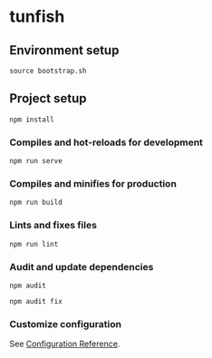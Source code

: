 # tunfish

## Environment setup
```
source bootstrap.sh
```


## Project setup
```
npm install
```

### Compiles and hot-reloads for development
```
npm run serve
```

### Compiles and minifies for production
```
npm run build
```

### Lints and fixes files
```
npm run lint
```

### Audit and update dependencies
```
npm audit
```
```
npm audit fix
```

### Customize configuration
See [Configuration Reference](https://cli.vuejs.org/config/).
